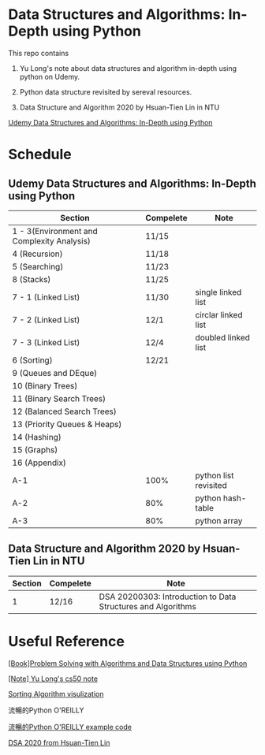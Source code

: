 # Data Structures and Algorithms: In-Depth using Python

This repo contains 

1. Yu Long's note about data structures and algorithm in-depth using python on Udemy.

2. Python data structure revisited by sereval resources.

3. Data Structure and Algorithm 2020 by Hsuan-Tien Lin in NTU

[Udemy Data Structures and Algorithms: In-Depth using Python](https://www.udemy.com/course/learning-data-structures-algorithms-in-python-from-scratch/learn/lecture/14520138#overview)

# Schedule

## Udemy Data Structures and Algorithms: In-Depth using Python

| Section | Compelete | Note  |
|---------|-----------|-------|
| 1 - 3(Environment and Complexity Analysis)   | 11/15     |  |
|4 (Recursion)        |11/18      ||
|5 (Searching)|11/23||
|8 (Stacks)|11/25||
|7 - 1 (Linked List)|11/30|single linked list
|7 - 2 (Linked List)|12/1|circlar linked list
|7 - 3 (Linked List)|12/4|doubled linked list
6 (Sorting)|12/21||
9 (Queues and DEque)|||
10 (Binary Trees)|||
11 (Binary Search Trees)|||
12 (Balanced Search Trees)|||
13 (Priority Queues & Heaps)|||
14 (Hashing)|||
15 (Graphs)|||
16 (Appendix)|||
|A-1|100%|python list revisited|
|A-2|80%|python hash-table|
|A-3|80%|python array|

## Data Structure and Algorithm 2020 by Hsuan-Tien Lin in NTU 

| Section | Compelete | Note  |
|---------|-----------|-------|
| 1   | 12/16     |  DSA 20200303: Introduction to Data Structures and Algorithms|

# Useful Reference

[[Book]Problem Solving with Algorithms and Data Structures using Python](https://runestone.academy/runestone/books/published/pythonds3/index.html?fbclid=IwAR1Tl-_QijJadBJv-hytIEcAQskp02vBinhhLaYdg7zPMWqMEBN_6j185nI)

[[Note] Yu Long's cs50 note](https://github.com/YLTsai0609/cs50)

[Sorting Algorithm visulization](https://visualgo.net/bn/sorting)

流暢的Python O'REILLY

[流暢的Python O'REILLY example code](https://github.com/fluentpython/example-code)

[DSA 2020 from Hsuan-Tien Lin](https://www.youtube.com/watch?v=8IOv2fnc01E&list=PLXVfgk9fNX2Kda9rttSvGROCtRQ3Sb8bA&index=2)
